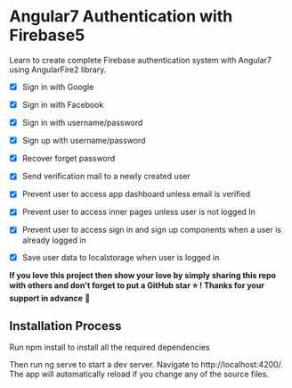 # Angular7 Authentication with Firebase5

Learn to create complete Firebase authentication system with Angular7 using AngularFire2 library.

- [x] Sign in with Google
- [x] Sign in with Facebook
- [x] Sign in with username/password
- [x] Sign up with username/password
- [x] Recover forget password
- [x] Send verification mail to a newly created user
- [x] Prevent user to access app dashboard unless email is verified
- [x] Prevent user to access inner pages unless user is not logged In
- [x] Prevent user to access sign in and sign up components when a user is already logged in
- [x] Save user data to localstorage when user is logged in


**If you love this project then show your love by simply sharing this repo with others and don't forget to put a GitHub star ⭐ ! Thanks for your support in advance** :pray:


## Installation Process
Run npm install to install all the required dependencies

Then run ng serve to start a dev server. Navigate to http://localhost:4200/. The app will automatically reload if you change any of the source files.
